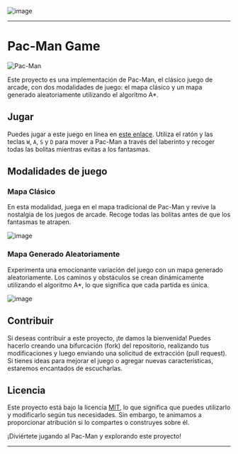 ![image](https://github.com/aaamaroq/Pacman/assets/100299154/62554d42-65f7-4920-8afb-4c2569287603)


---

# Pac-Man Game

![Pac-Man](imagen1.png)

Este proyecto es una implementación de Pac-Man, el clásico juego de arcade, con dos modalidades de juego: el mapa clásico y un mapa generado aleatoriamente utilizando el algoritmo A*.

## Jugar

Puedes jugar a este juego en línea en [este enlace](https://editor.p5js.org/adrian0001/sketches/_tDMHxlGl). Utiliza el ratón y las teclas `W`, `A`, `S` y `D` para mover a Pac-Man a través del laberinto y recoger todas las bolitas mientras evitas a los fantasmas.

## Modalidades de juego

### Mapa Clásico
En esta modalidad, juega en el mapa tradicional de Pac-Man y revive la nostalgia de los juegos de arcade. Recoge todas las bolitas antes de que los fantasmas te atrapen.

![image](https://github.com/aaamaroq/Pacman/assets/100299154/7c1ca34a-5fd9-424d-8eb0-aad28a07c10f)


### Mapa Generado Aleatoriamente
Experimenta una emocionante variación del juego con un mapa generado aleatoriamente. Los caminos y obstáculos se crean dinámicamente utilizando el algoritmo A*, lo que significa que cada partida es única.

![image](https://github.com/aaamaroq/Pacman/assets/100299154/5a45eacc-b945-4e07-8830-21442cae1ccc)


## Contribuir

Si deseas contribuir a este proyecto, ¡te damos la bienvenida! Puedes hacerlo creando una bifurcación (fork) del repositorio, realizando tus modificaciones y luego enviando una solicitud de extracción (pull request). Si tienes ideas para mejorar el juego o agregar nuevas características, estaremos encantados de escucharlas.

## Licencia

Este proyecto está bajo la licencia [MIT](LICENSE), lo que significa que puedes utilizarlo y modificarlo según tus necesidades. Sin embargo, te animamos a proporcionar atribución si lo compartes o construyes sobre él.

¡Diviértete jugando al Pac-Man y explorando este proyecto!

--- 
